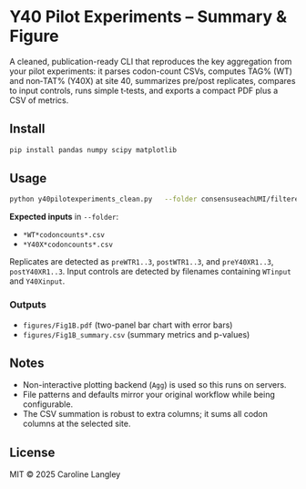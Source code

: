 # Y40 Pilot Experiments – Summary & Figure

A cleaned, publication-ready CLI that reproduces the key aggregation from your pilot experiments: it parses codon-count CSVs, computes TAG% (WT) and non‑TAT% (Y40X) at site 40, summarizes pre/post replicates, compares to input controls, runs simple t‑tests, and exports a compact PDF plus a CSV of metrics.

## Install
```bash
pip install pandas numpy scipy matplotlib
```

## Usage
```bash
python y40pilotexperiments_clean.py   --folder consensuseachUMI/filtered   --site 40   --out-pdf figures/Fig1B.pdf   --out-csv figures/Fig1B_summary.csv   --log-level INFO
```

**Expected inputs** in `--folder`:
- `*WT*codoncounts*.csv`
- `*Y40X*codoncounts*.csv`

Replicates are detected as `preWTR1..3`, `postWTR1..3`, and `preY40XR1..3`, `postY40XR1..3`. Input controls are detected by filenames containing `WTinput` and `Y40Xinput`.

### Outputs
- `figures/Fig1B.pdf` (two-panel bar chart with error bars)
- `figures/Fig1B_summary.csv` (summary metrics and p-values)

## Notes
- Non-interactive plotting backend (`Agg`) is used so this runs on servers.
- File patterns and defaults mirror your original workflow while being configurable.
- The CSV summation is robust to extra columns; it sums all codon columns at the selected site.

## License
MIT © 2025 Caroline Langley

